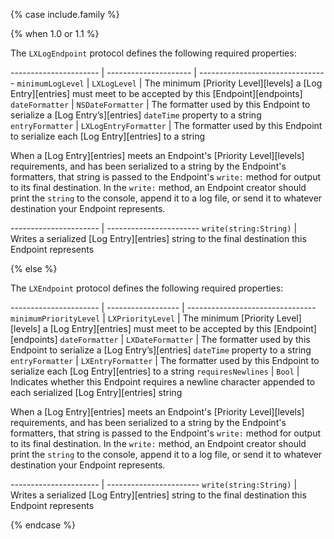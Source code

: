 {% case include.family %}

{% when 1.0 or 1.1 %}


The `LXLogEndpoint` protocol defines the following required properties:

---------------------- | --------------------- | --------------------------------
`minimumLogLevel`      | `LXLogLevel`          | The minimum [Priority Level][levels] a [Log Entry][entries] must meet to be accepted by this [Endpoint][endpoints]
`dateFormatter`        | `NSDateFormatter`     | The formatter used by this Endpoint to serialize a [Log Entry’s][entries] `dateTime` property to a string
`entryFormatter`       | `LXLogEntryFormatter` | The formatter used by this Endpoint to serialize each [Log Entry][entries] to a string

When a [Log Entry][entries] meets an Endpoint's [Priority Level][levels] requirements, and has been serialized to a string by the Endpoint's formatters, that string is passed to the Endpoint's `write:` method for output to its final destination. In the `write:` method, an Endpoint creator should print the `string` to the console, append it to a log file, or send it to whatever destination your Endpoint represents.

---------------------- | -----------------------
`write(string:String)` | Writes a serialized [Log Entry][entries] string to the final destination this Endpoint represents


{% else %}


The `LXEndpoint` protocol defines the following required properties:

---------------------- | ------------------ | --------------------------------
`minimumPriorityLevel` | `LXPriorityLevel`  | The minimum [Priority Level][levels] a [Log Entry][entries] must meet to be accepted by this [Endpoint][endpoints]
`dateFormatter`        | `LXDateFormatter`  | The formatter used by this Endpoint to serialize a [Log Entry’s][entries] `dateTime` property to a string
`entryFormatter`       | `LXEntryFormatter` | The formatter used by this Endpoint to serialize each [Log Entry][entries] to a string
`requiresNewlines`     | `Bool`             | Indicates whether this Endpoint requires a newline character appended to each serialized [Log Entry][entries] string

When a [Log Entry][entries] meets an Endpoint's [Priority Level][levels] requirements, and has been serialized to a string by the Endpoint's formatters, that string is passed to the Endpoint's `write:` method for output to its final destination. In the `write:` method, an Endpoint creator should print the `string` to the console, append it to a log file, or send it to whatever destination your Endpoint represents.

---------------------- | -----------------------
`write(string:String)` | Writes a serialized [Log Entry][entries] string to the final destination this Endpoint represents


{% endcase %}
